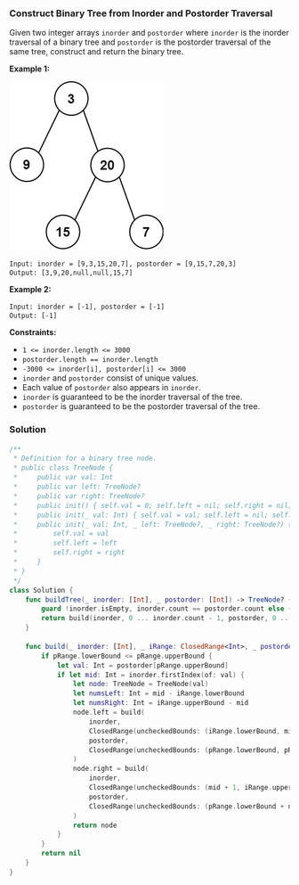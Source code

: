 
### Construct Binary Tree from Inorder and Postorder Traversal

Given two integer arrays `inorder` and `postorder` where `inorder` is the inorder traversal of a binary tree and `postorder` is the postorder traversal of the same tree, construct and return the binary tree.

__Example 1:__

![question_106.jpg](../images/question_106.jpg)
```
Input: inorder = [9,3,15,20,7], postorder = [9,15,7,20,3]
Output: [3,9,20,null,null,15,7]
```
__Example 2:__
```
Input: inorder = [-1], postorder = [-1]
Output: [-1]
```

__Constraints:__
* `1 <= inorder.length <= 3000`
* `postorder.length == inorder.length`
* `-3000 <= inorder[i], postorder[i] <= 3000`
* `inorder` and `postorder` consist of unique values.
* Each value of `postorder` also appears in `inorder`.
* `inorder` is guaranteed to be the inorder traversal of the tree.
* `postorder` is guaranteed to be the postorder traversal of the tree.

### Solution
```Swift
/**
 * Definition for a binary tree node.
 * public class TreeNode {
 *     public var val: Int
 *     public var left: TreeNode?
 *     public var right: TreeNode?
 *     public init() { self.val = 0; self.left = nil; self.right = nil; }
 *     public init(_ val: Int) { self.val = val; self.left = nil; self.right = nil; }
 *     public init(_ val: Int, _ left: TreeNode?, _ right: TreeNode?) {
 *         self.val = val
 *         self.left = left
 *         self.right = right
 *     }
 * }
 */
class Solution {
    func buildTree(_ inorder: [Int], _ postorder: [Int]) -> TreeNode? {
        guard !inorder.isEmpty, inorder.count == postorder.count else { fatalError() }
        return build(inorder, 0 ... inorder.count - 1, postorder, 0 ... postorder.count - 1)
    }

    func build(_ inorder: [Int], _ iRange: ClosedRange<Int>, _ postorder: [Int], _ pRange: ClosedRange<Int>) -> TreeNode? {
        if pRange.lowerBound <= pRange.upperBound {
            let val: Int = postorder[pRange.upperBound]
            if let mid: Int = inorder.firstIndex(of: val) {
                let node: TreeNode = TreeNode(val)
                let numsLeft: Int = mid - iRange.lowerBound
                let numsRight: Int = iRange.upperBound - mid
                node.left = build(
                    inorder,
                    ClosedRange(uncheckedBounds: (iRange.lowerBound, mid - 1)),
                    postorder,
                    ClosedRange(uncheckedBounds: (pRange.lowerBound, pRange.lowerBound + numsLeft - 1))
                )
                node.right = build(
                    inorder,
                    ClosedRange(uncheckedBounds: (mid + 1, iRange.upperBound)),
                    postorder,
                    ClosedRange(uncheckedBounds: (pRange.lowerBound + numsLeft, pRange.upperBound - 1))
                )
                return node
            }
        }
        return nil
    }
}
```
